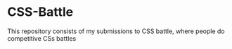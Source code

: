 # CSS-Battle
This repository consists of my submissions to CSS battle, where people do competitive CSs battles

